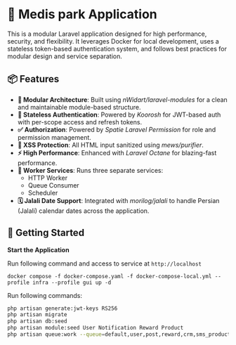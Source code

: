 # 🚀 Medis park Application

This is a modular Laravel application designed for high performance, security, and flexibility. It leverages Docker for local development, uses a stateless token-based authentication system, and follows best practices for modular design and service separation.

## 📦 Features

- **🧱 Modular Architecture**: Built using *nWidart/laravel-modules* for a clean and maintainable module-based structure.
- **🔐 Stateless Authentication**: Powered by *Koorosh* for JWT-based auth with per-scope access and refresh tokens.
- **✅ Authorization**: Powered by *Spatie Laravel Permission* for role and permission management.
- **🧼 XSS Protection**: All HTML input sanitized using *mews/purifier*.
- **⚡ High Performance**: Enhanced with *Laravel Octane* for blazing-fast performance.
- **🧵 Worker Services**: Runs three separate services:
  - HTTP Worker
  - Queue Consumer
  - Scheduler
- **🗓️ Jalali Date Support**: Integrated with *morilog/jalali* to handle Persian (Jalali) calendar dates across the application.

## 🐳 Getting Started

**Start the Application**

Run following command and access to service at `http://localhost`

```
docker compose -f docker-compose.yaml -f docker-compose-local.yml --profile infra --profile gui up -d
```

Run following commands:

```bash
php artisan generate:jwt-keys RS256
php artisan migrate
php artisan db:seed
php artisan module:seed User Notification Reward Product
php artisan queue:work --queue=default,user,post,reward,crm,sms_product,sms_advertising 
```
